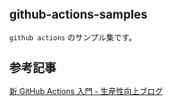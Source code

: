 ## github-actions-samples

`github actions` のサンプル集です。

## 参考記事

[新 GitHub Actions 入門 - 生産性向上ブログ](https://www.kaizenprogrammer.com/entry/2019/08/18/205010)

